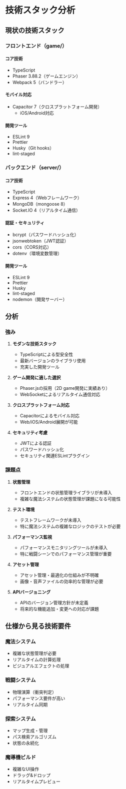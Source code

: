 # 技術スタック分析

## 現状の技術スタック

### フロントエンド（game/）

#### コア技術
- TypeScript
- Phaser 3.88.2（ゲームエンジン）
- Webpack 5（バンドラー）

#### モバイル対応
- Capacitor 7（クロスプラットフォーム開発）
  - iOS/Android対応

#### 開発ツール
- ESLint 9
- Prettier
- Husky（Git hooks）
- lint-staged

### バックエンド（server/）

#### コア技術
- TypeScript
- Express 4（Webフレームワーク）
- MongoDB（mongoose 8）
- Socket.IO 4（リアルタイム通信）

#### 認証・セキュリティ
- bcrypt（パスワードハッシュ化）
- jsonwebtoken（JWT認証）
- cors（CORS対応）
- dotenv（環境変数管理）

#### 開発ツール
- ESLint 9
- Prettier
- Husky
- lint-staged
- nodemon（開発サーバー）

## 分析

### 強み

1. **モダンな技術スタック**
   - TypeScriptによる型安全性
   - 最新バージョンのライブラリ使用
   - 充実した開発ツール

2. **ゲーム開発に適した選択**
   - Phaser.jsの採用（2D game開発に実績あり）
   - WebSocketによるリアルタイム通信対応

3. **クロスプラットフォーム対応**
   - Capacitorによるモバイル対応
   - Web/iOS/Android展開が可能

4. **セキュリティ考慮**
   - JWTによる認証
   - パスワードハッシュ化
   - セキュリティ関連ESLintプラグイン

### 課題点

1. **状態管理**
   - フロントエンドの状態管理ライブラリが未導入
   - 複雑な魔法システムの状態管理が課題になる可能性

2. **テスト環境**
   - テストフレームワークが未導入
   - 特に魔法システムの複雑なロジックのテストが必要

3. **パフォーマンス監視**
   - パフォーマンスモニタリングツールが未導入
   - 特に戦闘シーンでのパフォーマンス管理が重要

4. **アセット管理**
   - アセット管理・最適化の仕組みが不明確
   - 画像・音声ファイルの効率的な管理が必要

5. **APIバージョニング**
   - APIのバージョン管理方針が未定義
   - 将来的な機能追加・変更への対応が課題

## 仕様から見る技術要件

### 魔法システム
- 複雑な状態管理が必要
- リアルタイムの計算処理
- ビジュアルエフェクトの処理

### 戦闘システム
- 物理演算（衝突判定）
- パフォーマンス要件が高い
- リアルタイム同期

### 探索システム
- マップ生成・管理
- パス検索アルゴリズム
- 状態の永続化

### 魔導機ビルド
- 複雑なUI操作
- ドラッグ&ドロップ
- リアルタイムプレビュー